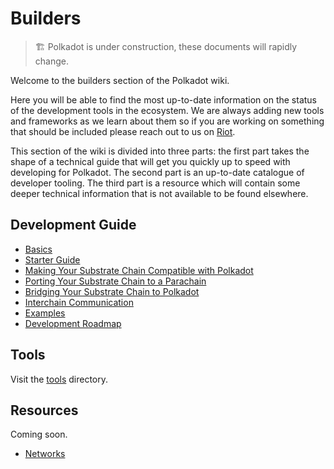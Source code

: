 # Builders

> 🏗️ Polkadot is under construction, these documents will rapidly change.

Welcome to the builders section of the Polkadot wiki.

Here you will be able to find the most up-to-date information
on the status of the development tools in the ecosystem. We are
always adding new tools and frameworks as we learn about them
so if you are working on something that should be included please
reach out to us on [Riot]().

This section of the wiki is divided into three parts: the first
part takes the shape of a technical guide that will get you quickly
up to speed with developing for Polkadot. The second part is an
up-to-date catalogue of developer tooling. The third part is a 
resource which will contain some deeper technical information 
that is not available to be found elsewhere.

## Development Guide

 - [Basics](./basics.md)
 - [Starter Guide](./starter.md)
 - [Making Your Substrate Chain Compatible with Polkadot](./compatible.md)
 - [Porting Your Substrate Chain to a Parachain](./parachain.md)
 - [Bridging Your Substrate Chain to Polkadot](./bridging.md)
 - [Interchain Communication](./interchain.md)
 - [Examples](./examples/index.md)
 - [Development Roadmap](./dev_roadmap.md)

## Tools

Visit the [tools](./tools/index.md) directory.

## Resources

Coming soon.

 - [Networks](./networks.md)
